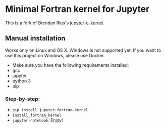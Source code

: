 # Minimal Fortran kernel for Jupyter

This is a fork of Brendan Rius's [jupyter-c-kernel](https://github.com/brendan-rius/jupyter-c-kernel).

## Manual installation

Works only on Linux and OS X. Windows is not supported yet. If you want to use this project on Windows, please use Docker.


 * Make sure you have the following requirements installed:
  * gcc
  * jupyter
  * python 3
  * pip

### Step-by-step:
 * `pip install jupyter-fortran-kernel`
 * `install_fortran_kernel`
 * `jupyter-notebook`. Enjoy!
